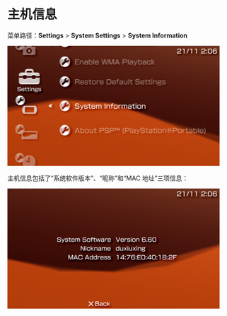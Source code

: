 # 主机信息

菜单路径：**Settings** > **System Settings** > **System Information**

![主机信息菜单](system-information.png "主机信息菜单")

主机信息包括了“系统软件版本”、“昵称”和“MAC 地址”三项信息：

![主机信息](version-6.60.png "主机信息")

